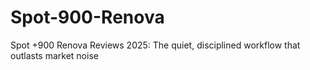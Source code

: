 # Spot-900-Renova
Spot +900 Renova Reviews 2025: The quiet, disciplined workflow that outlasts market noise
